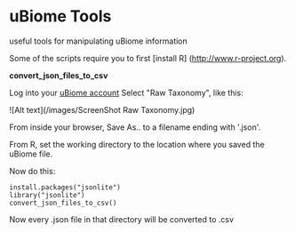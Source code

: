 # uBiome Tools
useful tools for manipulating uBiome information

Some of the scripts require you to first [install R] (http://www.r-project.org).

__convert_json_files_to_csv__

Log into your [uBiome account](http://beta.ubiome.com)
Select "Raw Taxonomy", like this:

![Alt text](/images/ScreenShot Raw Taxonomy.jpg)

From inside your browser, Save As.. to a filename ending with '.json'.

From R, set the working directory to the location where you saved the uBiome file.

Now do this:

    install.packages("jsonlite")
    library("jsonlite")
    convert_json_files_to_csv()

Now every .json file in that directory will be converted to .csv



